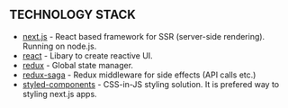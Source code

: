 ## TECHNOLOGY STACK

- [next.js](https://nextjs.org) - React based framework for SSR (server-side rendering). Running on node.js.
- [react](https://reactjs.org) - Libary to create reactive UI.
- [redux](https://redux.js.org/) - Global state manager.
- [redux-saga](https://redux-saga.js.org/) - Redux middleware for side effects (API calls etc.)
- [styled-components](https://www.styled-components.com) - CSS-in-JS styling solution. It is prefered way to styling next.js apps.
